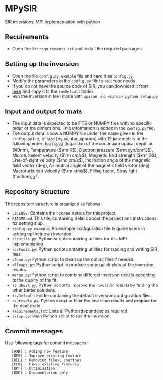 # MPySIR
SIR inversions: MPI implementation with python

## Requirements

- Open the file `requirements.txt` and install the required packages

## Setting up the inversion

- Open the file `config.py.example` file and save it as `config.py`
- Modify the parameters in the `config.py` file to suit your needs
- If you do not have the source code of SIR, you can download it from [here](https://github.com/cdiazbas/SIRcode) and copy it to the `invDefault` folder.
- Run the inversion in MPI mode with `mpirun -np <nproc> python setup.py`

## Input and output formats

- The input data is expected to be FITS or NUMPY files with no specific order of the dimensions. This information is added in the `config.py` file.
- The output data is now a NUMPY file under the name given in the `config.py` file, of size [ny,nx,ntau,nparam] with 12 parameters in the following order: $\log(\tau_{500})$ (logarithm of the continuum optical depth at 500nm), Temperature ($\rm K$), Electron pressure ($\rm dyn/cm^2$), Microturbulent velocity ($\rm cm/s$), Magnetic field strength ($\rm G$), Line-of-sight velocity ($\rm cm/s$), Inclination angle of the magnetic field vector (deg), Azimuthal angle of the magnetic field vector (deg), Macroturbulent velocity ($\rm km/s$), Filling factor, Stray light (fraction), $\chi^2$.


## Repository Structure

The repository structure is organized as follows:

- `LICENSE`: Contains the license details for this project.
- `README.md`: This file, containing details about the project and instructions for setting it up.
- `config.py.example`: An example configuration file to guide users in setting up their own inversion.
- `sirutils.py`: Python script containing utilities for this MPI implementation.
- `sirtools.py`: Python script containing utilities for reading and writing SIR files.
- `clean.py`: Python script to clean up the output files if needed.
- `allmaps.py`: Python script to produce some quick plots of the inversion results.
- `merge.py`: Python script to combine different inversion results according to the quality of the fit.
- `findbest.py`: Python script to improve the inversion results by finding the other better solutions.
- `invDefault`: Folder containing the default inversion configuration files.
- `nextcycle.py`: Python script to filter the inversion results and prepare for the next cycle.
- `requirements.txt`: Lists all Python dependencies required.
- `setup.py`: Main Python script to run the inversion.


## Commit messages

Use following tags for commit messages:

       [ADD] : Adding new feature
       [DEV] : Improve existing feature
       [DEL] : Removing files, routines
       [FIX] : Fixes existing features
       [OPT] : Optimisation
       [DOC] : Documentation only

